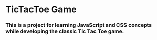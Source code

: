 # TicTacToe Game

### This is a project for learning JavaScript and CSS concepts while developing the classic Tic Tac Toe game.
